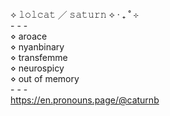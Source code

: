 ⟡ 𝚕𝚘𝚕𝚌𝚊𝚝 ╱ 𝚜𝚊𝚝𝚞𝚛𝚗 ⟡ ‧ ₊ ˚ ⊹  
\- - -  
⋄ aroace  
⋄ nyanbinary  
⋄ transfemme  
⋄ neurospicy  
⋄ out of memory  
\- - -  
https://en.pronouns.page/@caturnb  
<!-- https://blahaj.zone/@lolcatjpg>

<!--
**lolcatjpg/lolcatjpg** is a ✨ _special_ ✨ repository because its `README.md` (this file) appears on your GitHub profile.

Here are some ideas to get you started:

- 🔭 I’m currently working on ...
- 🌱 I’m currently learning ...
- 👯 I’m looking to collaborate on ...
- 🤔 I’m looking for help with ...
- 💬 Ask me about ...
- 📫 How to reach me: ...
- 😄 Pronouns: ...
- ⚡ Fun fact: ...
-->
